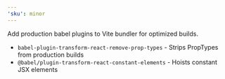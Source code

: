 ```yaml
---
'sku': minor
---
```


Add production babel plugins to Vite bundler for optimized builds.

- `babel-plugin-transform-react-remove-prop-types` - Strips PropTypes from production builds
- `@babel/plugin-transform-react-constant-elements` - Hoists constant JSX elements
